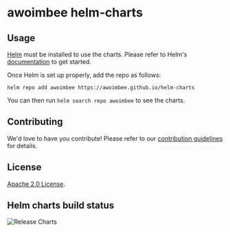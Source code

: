 # awoimbee helm-charts

## Usage

[Helm](https://helm.sh) must be installed to use the charts.
Please refer to Helm's [documentation](https://helm.sh/docs/) to get started.

Once Helm is set up properly, add the repo as follows:

```console
helm repo add awoimbee https://awoimbee.github.io/helm-charts
```

You can then run `helm search repo awoimbee` to see the charts.

## Contributing

<!-- Keep full URL links to repo files because this README syncs from main to gh-pages.  -->
We'd love to have you contribute! Please refer to our [contribution guidelines](https://github.com/prometheus-community/helm-charts/blob/main/CONTRIBUTING.md) for details.

## License

<!-- Keep full URL links to repo files because this README syncs from main to gh-pages.  -->
[Apache 2.0 License](https://github.com/awoimbee/helm-charts/blob/main/LICENSE).

## Helm charts build status

![Release Charts](https://github.com/awoimbee/helm-charts/workflows/Release%20Charts/badge.svg?branch=main)
